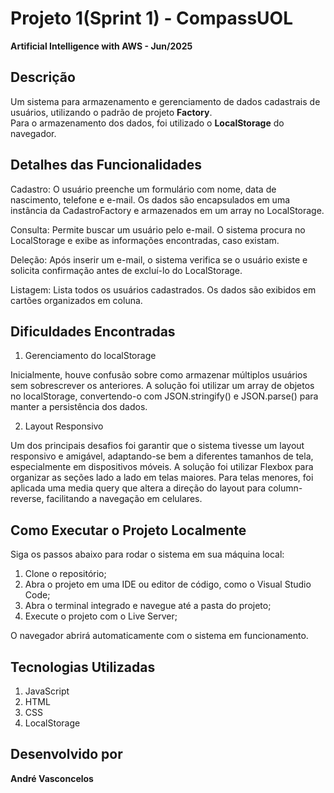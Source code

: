 # Projeto 1(Sprint 1) - CompassUOL  
**Artificial Intelligence with AWS - Jun/2025**

## Descrição  
Um sistema para armazenamento e gerenciamento de dados cadastrais de usuários, utilizando o padrão de projeto **Factory**.  
Para o armazenamento dos dados, foi utilizado o **LocalStorage** do navegador.

## Detalhes das Funcionalidades
Cadastro:
O usuário preenche um formulário com nome, data de nascimento, telefone e e-mail. Os dados são encapsulados em uma instância da CadastroFactory e armazenados em um array no LocalStorage.

Consulta:
Permite buscar um usuário pelo e-mail. O sistema procura no LocalStorage e exibe as informações encontradas, caso existam.

Deleção:
Após inserir um e-mail, o sistema verifica se o usuário existe e solicita confirmação antes de excluí-lo do LocalStorage.

Listagem:
Lista todos os usuários cadastrados. Os dados são exibidos em cartões organizados em coluna.

## Dificuldades Encontradas
1. Gerenciamento do localStorage

Inicialmente, houve confusão sobre como armazenar múltiplos usuários sem sobrescrever os anteriores.
A solução foi utilizar um array de objetos no localStorage, convertendo-o com JSON.stringify() e JSON.parse() para manter a persistência dos dados.

2. Layout Responsivo

Um dos principais desafios foi garantir que o sistema tivesse um layout responsivo e amigável, adaptando-se bem a diferentes tamanhos de tela, especialmente em dispositivos móveis.
A solução foi utilizar Flexbox para organizar as seções lado a lado em telas maiores. Para telas menores, foi aplicada uma media query que altera a direção do layout para column-reverse, facilitando a navegação em celulares.

## Como Executar o Projeto Localmente
Siga os passos abaixo para rodar o sistema em sua máquina local:

1. Clone o repositório;
2. Abra o projeto em uma IDE ou editor de código, como o Visual Studio Code;
3. Abra o terminal integrado e navegue até a pasta do projeto;
4. Execute o projeto com o Live Server;

O navegador abrirá automaticamente com o sistema em funcionamento.

## Tecnologias Utilizadas
1. JavaScript  
2. HTML
3. CSS  
4. LocalStorage

## Desenvolvido por 
**André Vasconcelos**